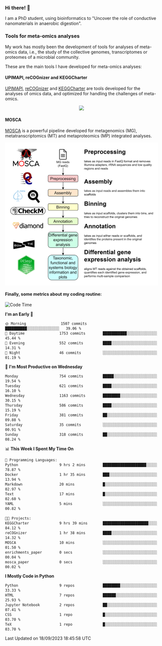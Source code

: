 ### Hi there! 👋

I am a PhD student, using bioinformatics to "Uncover the role of conductive nanomaterials in anaerobic digestion".

### Tools for meta-omics analyses

My work has mostly been the development of tools for analyses of meta-omics data, i.e., the study of the collective genomes, transcriptomes or proteomes of a microbial community.

These are the main tools I have developed for meta-omics analyses:

#### UPIMAPI, reCOGnizer and KEGGCharter

[UPIMAPI](https://github.com/iquasere/UPIMAPI), [reCOGnizer](https://github.com/iquasere/reCOGnizer) and [KEGGCharter](https://github.com/iquasere/KEGGCharter) are tools developed for the analyses of omics data, and optimized for handling the challenges of meta-omics.

<p align="center">
    <img src="assets/annotation_paper.png">
</p>

#### MOSCA

[MOSCA](https://github.com/iquasere/MOSCA) is a powerful pipeline developed for metagenomics (MG), metatranscriptomics (MT) and metaproteomics (MP) integrated analyses.

<p align="center">
    <img src="assets/mosca_workflow.png" align="center" width="700">
</p>


#### Finally, some metrics about my coding routine:

<!--START_SECTION:waka-->
![Code Time](http://img.shields.io/badge/Code%20Time-665%20hrs%2023%20mins-blue)

**I'm an Early 🐤** 

```text
🌞 Morning                1507 commits        ██████████░░░░░░░░░░░░░░░   39.06 % 
🌆 Daytime                1753 commits        ███████████░░░░░░░░░░░░░░   45.44 % 
🌃 Evening                552 commits         ████░░░░░░░░░░░░░░░░░░░░░   14.31 % 
🌙 Night                  46 commits          ░░░░░░░░░░░░░░░░░░░░░░░░░   01.19 % 
```
📅 **I'm Most Productive on Wednesday** 

```text
Monday                   754 commits         █████░░░░░░░░░░░░░░░░░░░░   19.54 % 
Tuesday                  621 commits         ████░░░░░░░░░░░░░░░░░░░░░   16.10 % 
Wednesday                1163 commits        ████████░░░░░░░░░░░░░░░░░   30.15 % 
Thursday                 586 commits         ████░░░░░░░░░░░░░░░░░░░░░   15.19 % 
Friday                   381 commits         ██░░░░░░░░░░░░░░░░░░░░░░░   09.88 % 
Saturday                 35 commits          ░░░░░░░░░░░░░░░░░░░░░░░░░   00.91 % 
Sunday                   318 commits         ██░░░░░░░░░░░░░░░░░░░░░░░   08.24 % 
```


📊 **This Week I Spent My Time On** 

```text
💬 Programming Languages: 
Python                   9 hrs 2 mins        ████████████████████░░░░░   78.87 % 
Docker                   1 hr 35 mins        ███░░░░░░░░░░░░░░░░░░░░░░   13.94 % 
Markdown                 20 mins             █░░░░░░░░░░░░░░░░░░░░░░░░   02.97 % 
Text                     17 mins             █░░░░░░░░░░░░░░░░░░░░░░░░   02.60 % 
YAML                     5 mins              ░░░░░░░░░░░░░░░░░░░░░░░░░   00.82 % 

🐱‍💻 Projects: 
KEGGCharter              9 hrs 39 mins       █████████████████████░░░░   84.12 % 
reCOGnizer               1 hr 38 mins        ████░░░░░░░░░░░░░░░░░░░░░   14.32 % 
MOSCA                    10 mins             ░░░░░░░░░░░░░░░░░░░░░░░░░   01.50 % 
enrichments_paper        0 secs              ░░░░░░░░░░░░░░░░░░░░░░░░░   00.04 % 
mosca_paper              0 secs              ░░░░░░░░░░░░░░░░░░░░░░░░░   00.02 % 
```

**I Mostly Code in Python** 

```text
Python                   9 repos             ████████░░░░░░░░░░░░░░░░░   33.33 % 
HTML                     7 repos             ██████░░░░░░░░░░░░░░░░░░░   25.93 % 
Jupyter Notebook         2 repos             ██░░░░░░░░░░░░░░░░░░░░░░░   07.41 % 
CSS                      1 repo              █░░░░░░░░░░░░░░░░░░░░░░░░   03.70 % 
TeX                      1 repo              █░░░░░░░░░░░░░░░░░░░░░░░░   03.70 % 
```




 Last Updated on 18/09/2023 18:45:58 UTC
<!--END_SECTION:waka-->
